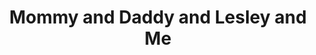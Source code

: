 ---
pid: ws77
title: Mommy and Daddy and Lesley and Me
location_transcription: 7th & Wharton
coordinates: "[-75.15609, 39.932648]"
zipcode: '19147'
gen_neighborhood: South Philadelphia
neighborhood: Queen Village,Bella Vista,Pennsport,Italian Market
outside_phl: 
age: '3'
age_range: "<6"
instagram: 
image_file_name: ws_77.jpg
proposal_transcription: "//Our family dancing up and down, up and down//"
topic: Family
topic_summary: '0'
type: Other No Form
keywords_other: dancing, family
credit: Kaleb w/ Kaitlin's Help
image_labels: 
twitter: 
facebook: 
permalink: "/monuments/ws77/"
layout: item-page
---